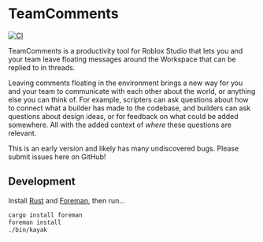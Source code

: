 # TeamComments

[![CI](https://github.com/vocksel/team-comments/actions/workflows/ci.yml/badge.svg)](https://github.com/vocksel/team-comments/actions/workflows/ci.yml)

TeamComments is a productivity tool for Roblox Studio that lets you and your
team leave floating messages around the Workspace that can be replied to in
threads.

Leaving comments floating in the environment brings a new way for you and your
team to communicate with each other about the world, or anything else you can
think of. For example, scripters can ask questions about how to connect what a
builder has made to the codebase, and builders can ask questions about design
ideas, or for feedback on what could be added somewhere. All with the added
context of _where_ these questions are relevant.

This is an early version and likely has many undiscovered bugs. Please submit
issues here on GitHub!

## Development

Install [Rust](https://www.rust-lang.org/) and [Foreman](https://github.com/Roblox/foreman), then run...

```sh
cargo install foreman
foreman install
./bin/kayak
```

